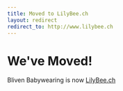 ```yaml
---
title: Moved to LilyBee.ch
layout: redirect
redirect_to: http://www.lilybee.ch
---
```


# We've Moved!

Bliven Babywearing is now [LilyBee.ch](www.lilybee.ch)
